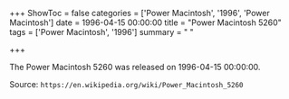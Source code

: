 +++
ShowToc = false
categories = ['Power Macintosh', '1996', 'Power Macintosh']
date = 1996-04-15 00:00:00
title = "Power Macintosh 5260"
tags = ['Power Macintosh', '1996']
summary = " "

+++

The Power Macintosh 5260 was released on 1996-04-15 00:00:00.

Source: `https://en.wikipedia.org/wiki/Power_Macintosh_5260`
